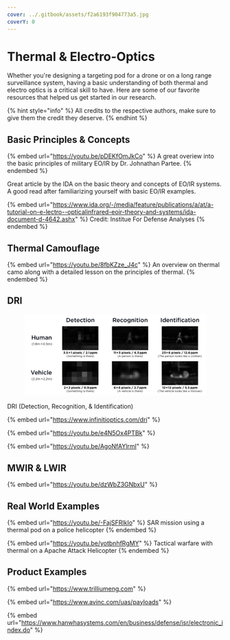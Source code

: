 ```yaml
---
cover: ../.gitbook/assets/f2a6193f904773a5.jpg
coverY: 0
---
```


# Thermal & Electro-Optics

Whether you're designing a targeting pod for a drone or on a long range surveillance system, having a basic understanding of both thermal and electro optics is a critical skill to have. Here are some of our favorite resources that helped us get started in our research.

{% hint style="info" %}
All credits to the respective authors, make sure to give them the credit they deserve.
{% endhint %}

## Basic Principles & Concepts

{% embed url="https://youtu.be/pDEKfOmJkCo" %}
A great overiew into the basic principles of military EO/IR by Dr. Johnathan Partee.
{% endembed %}

Great article by the IDA on the basic theory and concepts of EO/IR systems. A good read after familiarizing yourself with basic EO/IR examples.&#x20;

{% embed url="https://www.ida.org/-/media/feature/publications/a/at/a-tutorial-on-e-lectro--opticalinfrared-eoir-theory-and-systems/ida-document-d-4642.ashx" %}
Credit: Institue For Defense Analyses
{% endembed %}

## Thermal Camouflage

{% embed url="https://youtu.be/8fbKZze_J4c" %}
An overview on thermal camo along with a detailed lesson on the principles of thermal.
{% endembed %}



## DRI

<figure><img src="../.gitbook/assets/DRI Chart.png" alt=""><figcaption></figcaption></figure>

DRI (Detection, Recognition, & Identification)

{% embed url="https://www.infinitioptics.com/dri" %}

{% embed url="https://youtu.be/e4N5Ox4PTBk" %}

{% embed url="https://youtu.be/AgoNfAYlrmI" %}

## MWIR & LWIR

{% embed url="https://youtu.be/dzWbZ3GNbxU" %}

## Real World Examples

{% embed url="https://youtu.be/-FajSFRlkIo" %}
SAR mission using a thermal pod on a police helicopter
{% endembed %}

{% embed url="https://youtu.be/yotbnhfRgMY" %}
Tactical warfare with thermal on a Apache Attack Helicopter
{% endembed %}

## Product Examples

{% embed url="https://www.trilliumeng.com" %}

{% embed url="https://www.avinc.com/uas/payloads" %}

{% embed url="https://www.hanwhasystems.com/en/business/defense/isr/electronic_index.do" %}
